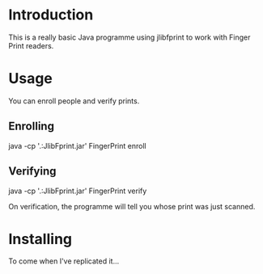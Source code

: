 Introduction
============

This is a really basic Java programme using jlibfprint to work with Finger Print readers.

Usage
=====

You can enroll people and verify prints.

Enrolling
---------

java -cp '.:JlibFprint.jar' FingerPrint enroll <name>

Verifying
---------

java -cp '.:JlibFprint.jar' FingerPrint verify

On verification, the programme will tell you whose print was just scanned.

Installing
==========

To come when I've replicated it...
